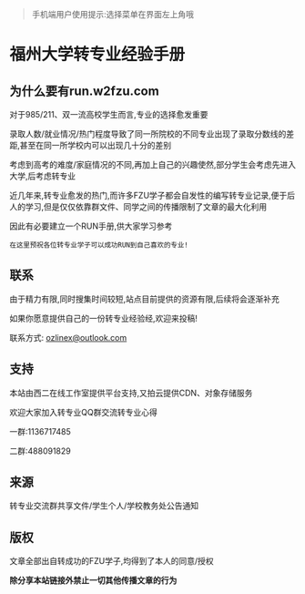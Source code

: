 > 手机端用户使用提示:选择菜单在界面左上角哦

# 福州大学转专业经验手册

## 为什么要有run.w2fzu.com

对于985/211、双一流高校学生而言,专业的选择愈发重要

录取人数/就业情况/热门程度导致了同一所院校的不同专业出现了录取分数线的差距,甚至在同一所学校内可以出现几十分的差别

考虑到高考的难度/家庭情况的不同,再加上自己的兴趣使然,部分学生会考虑先进入大学,后考虑转专业

近几年来,转专业愈发的热门,而许多FZU学子都会自发性的编写转专业记录,便于后人的学习,但是仅仅依靠群文件、同学之间的传播限制了文章的最大化利用

因此有必要建立一个RUN手册,供大家学习参考

```
在这里预祝各位转专业学子可以成功RUN到自己喜欢的专业!
```

## 联系

由于精力有限,同时搜集时间较短,站点目前提供的资源有限,后续将会逐渐补充


如果你愿意提供自己的一份转专业经验经,欢迎来投稿!

联系方式: [ozlinex@outlook.com](mailto:ozlinex@outlook.com)

## 支持

本站由西二在线工作室提供平台支持,又拍云提供CDN、对象存储服务

欢迎大家加入转专业QQ群交流转专业心得

一群:1136717485

二群:488091829

## 来源

转专业交流群共享文件/学生个人/学校教务处公告通知

## 版权

文章全部出自转成功的FZU学子,均得到了本人的同意/授权



**除分享本站链接外禁止一切其他传播文章的行为**
